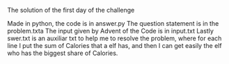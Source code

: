  The solution of the first day of the challenge

Made in python, the code is in answer.py
The question statement is in the problem.txta
The input given by Advent of the Code is in input.txt
Lastly swer.txt is an auxiliar txt to help me to resolve the problem, where for each line I put the sum of Calories that a elf has, 
and then I can get easily the elf who has the biggest share of Calories.
